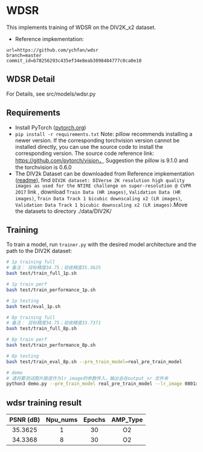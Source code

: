 # WDSR

This implements training of WDSR on the DIV2K_x2 dataset.
- Reference impkementation:
```
url=https://github.com/ychfan/wdsr
branch=master
commit_id=b78256293c435ef34e8eab3098484777c0ca0e10
```

## WDSR Detail

For Details, see src/models/wdsr.py


## Requirements

- Install PyTorch ([pytorch.org](http://pytorch.org))
- `pip install -r requirements.txt`
  Note: pillow recommends installing a newer version. If the corresponding torchvision version cannot be installed directly, you can use the source code to install the corresponding version. The source code reference link: https://github.com/pytorch/vision，
Suggestion the pillow is 9.1.0 and the torchvision is 0.6.0
- The DIV2k Dataset can be downloaded from Reference impkementation ([readme](https://github.com/ychfan/wdsr/blob/master/README.md)), find `DIV2K dataset: DIVerse 2K resolution high quality images as used for the NTIRE challenge on super-resolution @ CVPR 2017` link , download `Train Data (HR images)`, `Validation Data (HR images)`, `Train Data Track 1 bicubic downscaling x2 (LR images)`, `Validation Data Track 1 bicubic downscaling x2 (LR images)`.Move the datasets to directory ./data/DIV2K/



## Training

To train a model, run `trainer.py` with the desired model architecture and the path to the DIV2K dataset:

```bash
# 1p training full
# 备注： 目标精度34.75；验收精度35.3625
bash test/train_full_1p.sh 

# 1p train perf
bash test/train_performance_1p.sh 

# 1p testing
bash test/eval_1p.sh 

# 8p training full
# 备注： 目标精度34.75；验收精度33.7371
bash test/train_full_8p.sh 

# 8p train perf
bash test/train_performance_8p.sh 

# 8p testing
bash test/train_eval_8p.sh --pre_train_model=real_pre_train_model

# demo
# 请将要测试图片路径作为lr_image的参数传入，输出会在output_sr 文件夹
python3 demo.py --pre_train_model real_pre_train_model --lr_image 0801x2.png
```


## wdsr training result

| PSNR (dB)            | Npu_nums | Epochs   | AMP_Type |
| :------: | :------: | :------: | :------: |
| 35.3625                | 1        | 30       | O2       |
| 34.3368          | 8        | 30      | O2       |